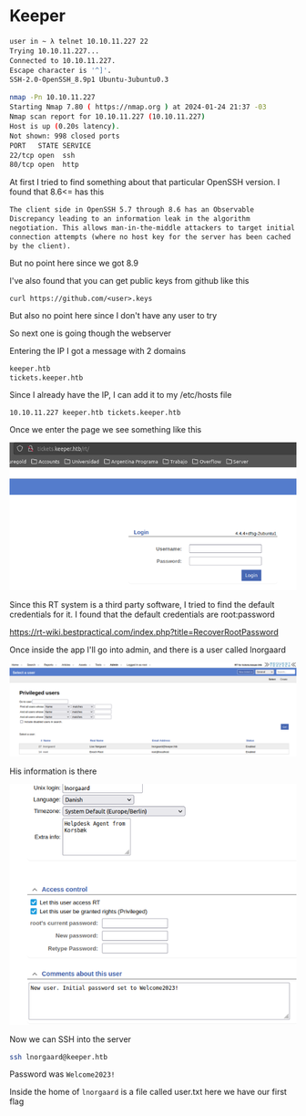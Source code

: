 # Keeper

```bash
user in ~ λ telnet 10.10.11.227 22
Trying 10.10.11.227...
Connected to 10.10.11.227.
Escape character is '^]'.
SSH-2.0-OpenSSH_8.9p1 Ubuntu-3ubuntu0.3
```

```bash
nmap -Pn 10.10.11.227
Starting Nmap 7.80 ( https://nmap.org ) at 2024-01-24 21:37 -03
Nmap scan report for 10.10.11.227 (10.10.11.227)
Host is up (0.20s latency).
Not shown: 998 closed ports
PORT   STATE SERVICE
22/tcp open  ssh
80/tcp open  http
```

At first I tried to find something about that particular OpenSSH version. I found that 8.6<= has this

```
The client side in OpenSSH 5.7 through 8.6 has an Observable Discrepancy leading to an information leak in the algorithm negotiation. This allows man-in-the-middle attackers to target initial connection attempts (where no host key for the server has been cached by the client).
```

But no point here since we got 8.9

I've also found that you can get public keys from github like this

```
curl https://github.com/<user>.keys
```

But also no point here since I don't have any user to try

So next one is going though the webserver

Entering the IP I got a message with 2 domains

```
keeper.htb
tickets.keeper.htb
```

Since I already have the IP, I can add it to my /etc/hosts file

```
10.10.11.227 keeper.htb tickets.keeper.htb
```

Once we enter the page we see something like this

![img](assets/image.png)

Since this RT system is a third party software, I tried to find the default credentials for it. I found that the default credentials are root:password

https://rt-wiki.bestpractical.com/index.php?title=RecoverRootPassword

Once inside the app I'll go into admin, and there is a user called lnorgaard

![admin](assets/admin.png)

His information is there

![user](assets/user.png)

Now we can SSH into the server

```bash
ssh lnorgaard@keeper.htb
```

Password was `Welcome2023!`

Inside the home of `lnorgaard` is a file called user.txt here we have our first flag